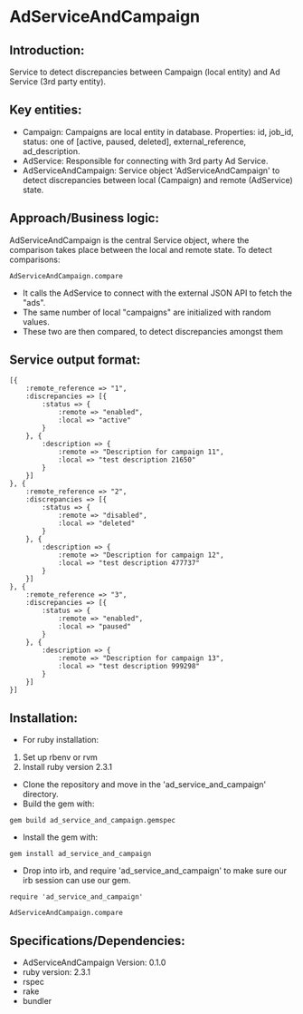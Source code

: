 # AdServiceAndCampaign

## Introduction:
Service to detect discrepancies between Campaign (local entity) and Ad Service (3rd party entity).

## Key entities:
- Campaign: Campaigns are local entity in database. Properties: id, job_id, status: one of [active, paused, deleted], external_reference, ad_description.
- AdService: Responsible for connecting with 3rd party Ad Service.
- AdServiceAndCampaign: Service object 'AdServiceAndCampaign' to detect discrepancies between local (Campaign) and remote (AdService) state.

## Approach/Business logic:
AdServiceAndCampaign is the central Service object, where the comparison takes place between the local and remote state. To detect comparisons:

```
AdServiceAndCampaign.compare
``` 

- It calls the AdService to connect with the external JSON API to fetch the "ads".
- The same number of local "campaigns" are initialized with random values.
- These two are then compared, to detect discrepancies amongst them

## Service output format:
	
```
[{
    :remote_reference => "1",
    :discrepancies => [{
        :status => {
            :remote => "enabled",
            :local => "active"
        }
    }, {
        :description => {
            :remote => "Description for campaign 11",
            :local => "test description 21650"
        }
    }]
}, {
    :remote_reference => "2",
    :discrepancies => [{
        :status => {
            :remote => "disabled",
            :local => "deleted"
        }
    }, {
        :description => {
            :remote => "Description for campaign 12",
            :local => "test description 477737"
        }
    }]
}, {
    :remote_reference => "3",
    :discrepancies => [{
        :status => {
            :remote => "enabled",
            :local => "paused"
        }
    }, {
        :description => {
            :remote => "Description for campaign 13",
            :local => "test description 999298"
        }
    }]
}]
```

## Installation:
- For ruby installation:
1. Set up rbenv or rvm
2. Install ruby version 2.3.1

- Clone the repository and move in the 'ad_service_and_campaign' directory.
- Build the gem with:
```
gem build ad_service_and_campaign.gemspec
```

- Install the gem with:
```
gem install ad_service_and_campaign
```

- Drop into irb, and require 'ad_service_and_campaign' to make sure our irb session can use our gem.
```
require 'ad_service_and_campaign'

AdServiceAndCampaign.compare
```

## Specifications/Dependencies:
- AdServiceAndCampaign Version: 0.1.0
- ruby version: 2.3.1
- rspec
- rake
- bundler


